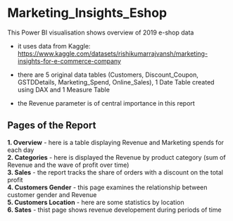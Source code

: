 # Marketing_Insights_Eshop
This Power BI visualisation shows overview of 2019 e-shop data

- it uses data from Kaggle: https://www.kaggle.com/datasets/rishikumarrajvansh/marketing-insights-for-e-commerce-company

- there are 5 original data tables (Customers, Discount_Coupon, GSTDDetails, Marketing_Spend, Online_Sales), 1 Date Table created using DAX and  1 Measure Table

- the Revenue parameter is of central importance in this report

## Pages of the Report  
**1. Overview** - here is a table displaying Revenue and Marketing spends for each day   
**2. Categories** - here is displayed the Revenue by product category (sum of Revenue and the wave of profit over time)  
**3. Sales** - the report tracks the share of orders with a discount on the total profit  
**4. Customers Gender** - this page examines the relationship between customer gender and Revenue  
**5. Customers Location** - here are some statistics by location  
**6. Sates** - thist page shows revenue developement during periods of time  
